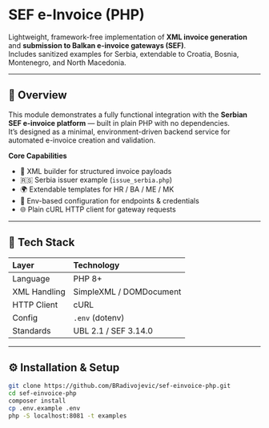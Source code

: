 # SEF e-Invoice (PHP)

Lightweight, framework-free implementation of **XML invoice generation** and **submission to Balkan e-invoice gateways (SEF)**.  
Includes sanitized examples for Serbia, extendable to Croatia, Bosnia, Montenegro, and North Macedonia.

---

## 🚀 Overview
This module demonstrates a fully functional integration with the **Serbian SEF e-invoice platform** — built in plain PHP with no dependencies.  
It’s designed as a minimal, environment-driven backend service for automated e-invoice creation and validation.

**Core Capabilities**
- 🧾 XML builder for structured invoice payloads  
- 🇷🇸 Serbia issuer example (`issue_serbia.php`)  
- 🌍 Extendable templates for HR / BA / ME / MK  
- 🔐 Env-based configuration for endpoints & credentials  
- 🌐 Plain cURL HTTP client for gateway requests  

---

## 🧠 Tech Stack
| Layer | Technology |
|:--|:--|
| Language | PHP 8+ |
| XML Handling | SimpleXML / DOMDocument |
| HTTP Client | cURL |
| Config | `.env` (dotenv) |
| Standards | UBL 2.1 / SEF 3.14.0 |

---

## ⚙️ Installation & Setup

```bash
git clone https://github.com/BRadivojevic/sef-einvoice-php.git
cd sef-einvoice-php
composer install
cp .env.example .env
php -S localhost:8081 -t examples
